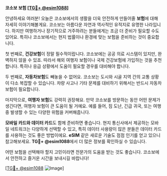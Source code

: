 **코소보 보험 [[TG💪+ @esim1088](https://t.me/s/esim1088)]**

안녕하세요 여러분! 오늘은 코소보에서의 생활을 더욱 안전하게 만들어줄 **보험**에 대해 자세히 이야기해볼게요. 코소보는 아름다운 자연과 역사적인 유적지로 유명한 나라입니다. 하지만 여행하거나 장기적으로 거주하려는 분들에게는 조금 더 준비가 필요할 수도 있어요. 특히나 코소보에서는 현지 법률이나 환경에 맞는 보험을 준비하는 것이 중요합니다.

첫 번째로, **건강보험**이 정말 필수적이랍니다. 코소보에는 공공 의료 시스템이 있지만, 완벽하지 않을 수 있죠. 따라서 해외 여행자 보험이나 국제 건강보험에 가입하는 것을 추천합니다. 특히나 응급 상황에서 도움이 필요할 경우를 대비해야 합니다.

두 번째로, **자동차보험**도 빼놓을 수 없어요. 코소보는 도시와 시골 지역 간의 교통 상황이 다소 복잡할 수 있습니다. 차량 사고나 기타 문제를 대비하기 위해서는 반드시 자동차 보험이 필요합니다.

마지막으로, **여행자 보험**도 강력히 권장해요. 만약 코소보를 방문하는 동안 어떤 문제가 생긴다면, 여행자 보험이 큰 도움이 될 거예요. 예를 들어, 짐 도난, 긴급 귀국, 또는 여행 중 발생할 수 있는 다양한 위험을 커버해줍니다.

**모바일 카드와 데이터 카드**도 함께 준비하면 좋습니다. 현지 통신사에서 제공하는 모바일 네트워크는 다양하게 선택할 수 있고, 특히 데이터 사용량이 많은 분들은 데이터 카드를 사용하는 것도 좋은 방법이에요. **eSIM** 같은 새로운 기술도 점점 인기를 얻고 있으니 참고해보세요. **TG💪+ @esim1088**에서 더 많은 정보를 확인하실 수 있습니다.

어떤 보험을 선택해야 할지 고민이라면 전문가의 도움을 받는 것도 좋습니다. 코소보에서 안전하고 즐거운 시간을 보내시길 바랍니다!

[[TG💪+ @esim1088](https://t.me/s/esim1088) ![Image](https://i.postimg.cc/Y0z9fWf4/image.png)]